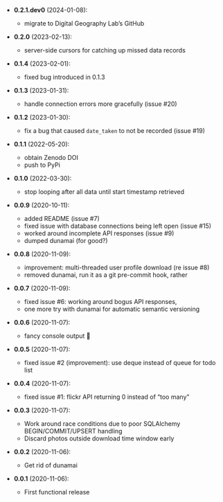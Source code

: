 - **0.2.1.dev0** (2024-01-08):
    - migrate to Digital Geography Lab’s GitHub

- **0.2.0** (2023-02-13):
    - server-side cursors for catching up missed data records

- **0.1.4** (2023-02-01):
    - fixed bug introduced in 0.1.3

- **0.1.3** (2023-01-31):
    - handle connection errors more gracefully (issue #20)

- **0.1.2** (2023-01-30):
    - fix a bug that caused `date_taken` to not be recorded (issue #19)

- **0.1.1** (2022-05-20):
    - obtain Zenodo DOI
    - push to PyPi

- **0.1.0** (2022-03-30):
    - stop looping after all data until start timestamp retrieved

- **0.0.9** (2020-10-11):
    - added README (issue #7)
    - fixed issue with database connections being left open (issue #15)
    - worked around incomplete API responses (issue #9)
    - dumped dunamai (for good?)


- **0.0.8** (2020-11-09):
    - improvement: multi-threaded user profile download (re issue #8)
    - removed dunamai, run it as a git pre-commit hook, rather


- **0.0.7** (2020-11-09):
    - fixed issue #6: working around bogus API responses,
    - one more try with dunamai for automatic semantic versioning


- **0.0.6** (2020-11-07):
    - fancy console output 💍


- **0.0.5** (2020-11-07):
    - fixed issue #2 (improvement): use deque instead of queue for todo list


- **0.0.4** (2020-11-07):
    - fixed issue #1: flickr API returning 0 instead of “too many”


- **0.0.3** (2020-11-07):
    - Work around race conditions due to poor SQLAlchemy BEGIN/COMMIT/UPSERT handling
    - Discard photos outside download time window early


- **0.0.2** (2020-11-06):
    - Get rid of dunamai


- **0.0.1** (2020-11-06):
    - First functional release
